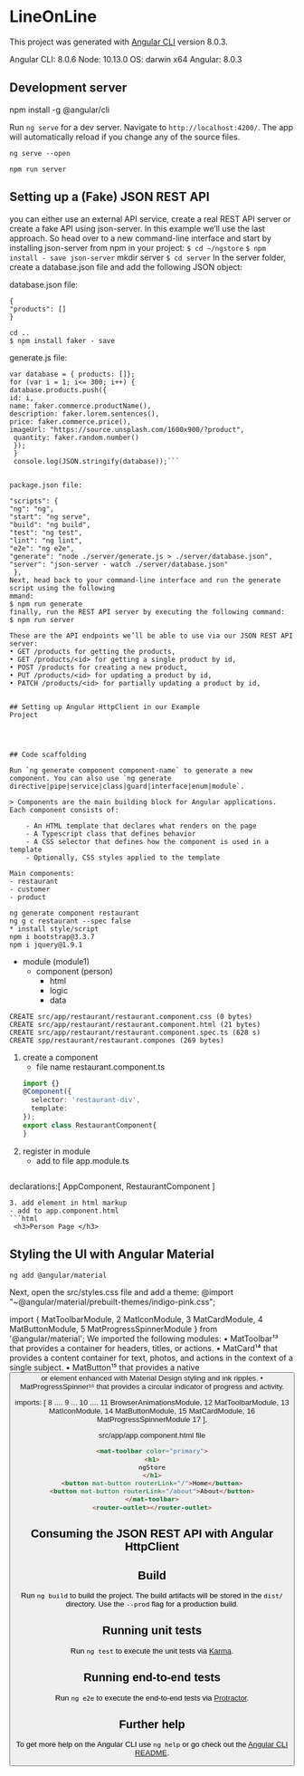 # LineOnLine

This project was generated with [Angular CLI](https://github.com/angular/angular-cli) version 8.0.3.


Angular CLI: 8.0.6
Node: 10.13.0
OS: darwin x64
Angular: 8.0.3

## Development server
npm install -g @angular/cli

Run `ng serve` for a dev server. Navigate to `http://localhost:4200/`. The app will automatically reload if you change any of the source files.

``` ng serve --open ```

```npm run server```

## Setting up a (Fake) JSON REST API
you can either use an external API service, create a real REST API server or create a fake API
using json-server. In this example we’ll use the last approach. So head over to a new command-line
interface and start by installing json-server from npm in your project:
`$ cd ~/ngstore`
`$ npm install - save json-server`
mkdir server
`$ cd server`
In the server folder, create a database.json file and add the following JSON object:

database.json file:
```
{
"products": []
}
```

```
cd ..
$ npm install faker - save
```
generate.js file:
```var faker = require('faker');
var database = { products: []};
for (var i = 1; i<= 300; i++) {
database.products.push({
id: i,
name: faker.commerce.productName(),
description: faker.lorem.sentences(),
price: faker.commerce.price(),
imageUrl: "https://source.unsplash.com/1600x900/?product",
 quantity: faker.random.number()
 });
 }
 console.log(JSON.stringify(database));```


package.json file:

"scripts": {
"ng": "ng",
"start": "ng serve",
"build": "ng build",
"test": "ng test",
"lint": "ng lint",
"e2e": "ng e2e",
"generate": "node ./server/generate.js > ./server/database.json",
"server": "json-server - watch ./server/database.json"
 },
Next, head back to your command-line interface and run the generate script using the following
mmand:
$ npm run generate
finally, run the REST API server by executing the following command:
$ npm run server

These are the API endpoints we’ll be able to use via our JSON REST API server:
• GET /products for getting the products,
• GET /products/<id> for getting a single product by id,
• POST /products for creating a new product,
• PUT /products/<id> for updating a product by id,
• PATCH /products/<id> for partially updating a product by id,


## Setting up Angular HttpClient in our Example
Project




## Code scaffolding

Run `ng generate component component-name` to generate a new component. You can also use `ng generate directive|pipe|service|class|guard|interface|enum|module`.

> Components are the main building block for Angular applications. Each component consists of:

    - An HTML template that declares what renders on the page
    - A Typescript class that defines behavior
    - A CSS selector that defines how the component is used in a template
    - Optionally, CSS styles applied to the template

Main components:
- restaurant
- customer
- product

ng generate component restaurant 
ng g c restaurant --spec false
* install style/script
npm i bootstrap@3.3.7
npm i jquery@1.9.1
```
- module (module1)
  - component (person)
    - html
    - logic
    - data
```
CREATE src/app/restaurant/restaurant.component.css (0 bytes)
CREATE src/app/restaurant/restaurant.component.html (21 bytes)
CREATE src/app/restaurant/restaurant.component.spec.ts (628 s)              
CREATE spp/restaurant/restaurant.compones (269 bytes)   
```
1. create a component 
   - file name restaurant.component.ts
    ```ts
    import {}
    @Component({
      selector: 'restaurant-div',
      template:
    });     
    export class RestaurantComponent{
    }
    ```
2. register in module
   - add to file app.module.ts
   ```ts
  declarations:[
    AppComponent,
    RestaurantComponent
  ]
   ```  
3. add element in html markup 
   - add to app.component.html
   ```html
    <h3>Person Page </h3>
   ```

## Styling the UI with Angular Material

```ng add @angular/material```

Next, open the src/styles.css file and add a theme:
@import "~@angular/material/prebuilt-themes/indigo-pink.css";



import { MatToolbarModule,
2 MatIconModule,
3 MatCardModule,
4 MatButtonModule,
5 MatProgressSpinnerModule } from '@angular/material';
We imported the following modules:
• MatToolbar¹³ that provides a container for headers, titles, or actions.
• MatCard¹⁴ that provides a content container for text, photos, and actions in the context of a
single subject.
• MatButton¹⁵ that provides a native <button> or <a> element enhanced with Material Design
styling and ink ripples.
• MatProgressSpinner¹⁶ that provides a circular indicator of progress and activity.


imports: [
8 ....
9 ...
10 ....
11 BrowserAnimationsModule,
12 MatToolbarModule,
13 MatIconModule,
14 MatButtonModule,
15 MatCardModule,
16 MatProgressSpinnerModule
17 ],

src/app/app.component.html file
```html
<mat-toolbar color="primary">
<h1>
ngStore
</h1>
<button mat-button routerLink="/">Home</button>
<button mat-button routerLink="/about">About</button>
</mat-toolbar>
<router-outlet></router-outlet>
```

## Consuming the JSON REST API with Angular HttpClient



## Build

Run `ng build` to build the project. The build artifacts will be stored in the `dist/` directory. Use the `--prod` flag for a production build.

## Running unit tests

Run `ng test` to execute the unit tests via [Karma](https://karma-runner.github.io).

## Running end-to-end tests

Run `ng e2e` to execute the end-to-end tests via [Protractor](http://www.protractortest.org/).

## Further help

To get more help on the Angular CLI use `ng help` or go check out the [Angular CLI README](https://github.com/angular/angular-cli/blob/master/README.md).
